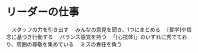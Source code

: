 # リーダーの仕事
　スタッフの力を引き出す
　みんなの意見を聞き、1つにまとめる
　[哲学]や信念に基づき行動する
　バランス感覚を持つ
　「[心技体]」のいずれに秀でており、周囲の尊敬を集めている
　ミスの責任を負う
